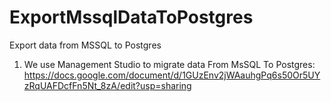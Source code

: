 # ExportMssqlDataToPostgres
Export data from MSSQL to Postgres

1. We use Management Studio to migrate data From MsSQL To Postgres:
https://docs.google.com/document/d/1GUzEnv2jWAauhgPq6s50Or5UYzRqUAFDcfFn5Nt_8zA/edit?usp=sharing
